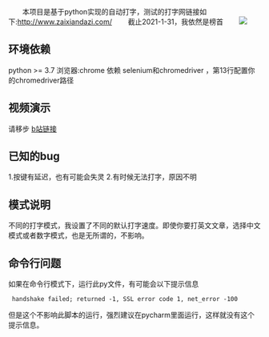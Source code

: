 　　本项目是基于python实现的自动打字，测试的打字网链接如下:http://www.zaixiandazi.com/
　　截止2021-1-31，我依然是榜首
　　<img src="https://cdn.jsdelivr.net/gh/SnowMeteors/Resources/img/time/20210131190942.png"/>
## 环境依赖
python >= 3.7
浏览器:chrome
依赖 selenium和chromedriver ，第13行配置你的chromedriver路径
## 视频演示
请移步 <a href="https://www.bilibili.com/video/BV17p4y1s7dD">b站链接 </a>
## 已知的bug
1.按键有延迟，也有可能会失灵
2.有时候无法打字，原因不明
## 模式说明
不同的打字模式，我设置了不同的默认打字速度。即使你要打英文文章，选择中文模式或者数字模式，也是无所谓的，不影响。

## 命令行问题
如果在命令行模式下，运行此py文件，有可能会以下提示信息
```
 handshake failed; returned -1, SSL error code 1, net_error -100
```
但是这个不影响此脚本的运行，强烈建议在pycharm里面运行，这样就没有这个提示信息。

